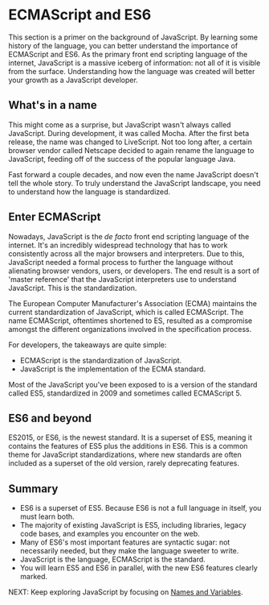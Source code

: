 # ECMAScript and ES6

This section is a primer on the background of JavaScript. By learning some history of the language, you can better understand the importance of ECMAScript and ES6. As the primary front end scripting language of the internet, JavaScript is a massive iceberg of information: not all of it is visible from the surface. Understanding how the language was created will better your growth as a JavaScript developer.

## What's in a name

This might come as a surprise, but JavaScript wasn't always called JavaScript. During development, it was called Mocha. After the first beta release, the name was changed to LiveScript. Not too long after, a certain browser vendor called Netscape decided to again rename the language to JavaScript, feeding off of the success of the popular language Java.

Fast forward a couple decades, and now even the name JavaScript doesn't tell the whole story. To truly understand the JavaScript landscape, you need to understand how the language is standardized.

## Enter ECMAScript

Nowadays, JavaScript is the *de facto* front end scripting language of the internet. It's an incredibly widespread technology that has to work consistently across all the major browsers and interpreters. Due to this, JavaScript needed a formal process to further the language without alienating browser vendors, users, or developers. The end result is a sort of 'master reference' that the JavaScript interpreters use to understand JavaScript. This is the standardization.

The European Computer Manufacturer's Association (ECMA) maintains the current standardization of JavaScript, which is called ECMAScript. The name ECMAScript, oftentimes shortened to ES, resulted as a compromise amongst the different organizations involved in the specification process.

For developers, the takeaways are quite simple:

- ECMAScript is the standardization of JavaScript.
- JavaScript is the implementation of the ECMA standard.

Most of the JavaScript you've been exposed to is a version of the standard called ES5, standardized in 2009 and sometimes called ECMAScript 5.

## ES6 and beyond

ES2015, or ES6, is the newest standard. It is a superset of ES5, meaning it contains the features of ES5 plus the additions in ES6. This is a common theme for JavaScript standardizations, where new standards are often included as a superset of the old version, rarely deprecating features.

## Summary

- ES6 is a superset of ES5. Because ES6 is not a full language in itself, you must learn both.
- The majority of existing JavaScript is ES5, including libraries, legacy code bases, and examples you encounter on the web.
- Many of ES6's most important features are syntactic sugar: not necessarily needed, but they make the language sweeter to write.
- JavaScript is the language, ECMAScript is the standard.
- You will learn ES5 and ES6 in parallel, with the new ES6 features clearly marked.

NEXT: Keep exploring JavaScript by focusing on [Names and Variables](variables_names.md).
